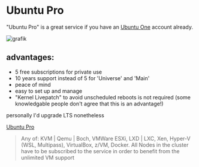 # Ubuntu Pro

"Ubuntu Pro" is a great service if you have an [Ubuntu One](https://login.ubuntu.com) account already.

![grafik](https://user-images.githubusercontent.com/54933878/226614459-a7c86f96-56dc-4143-8f53-8da933db4adc.png)


## advantages:

 * 5 free subscriptions for private use
 * 10 years support instead of 5 for 'Universe' and 'Main'
 * peace of mind
 * easy to set up and manage
 * "Kernel Livepatch" to avoid unscheduled reboots is not required (some knowledgable people don't agree that this is an advantage!)

personally I'd upgrade LTS nonetheless

[Ubuntu Pro](https://ubuntu.com/pricing/pro)

> Any of: KVM | Qemu | Boch, VMWare ESXi, LXD | LXC, Xen, Hyper-V (WSL, Multipass), VirtualBox, z/VM, Docker. All Nodes in the cluster have to be subscribed to the service in order to benefit from the unlimited VM support
